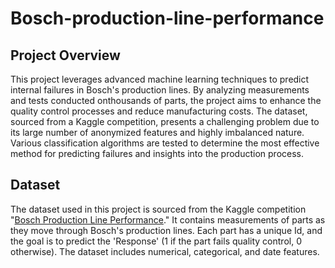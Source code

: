 # Bosch-production-line-performance
## Project Overview
This project leverages advanced machine learning techniques to predict internal failures in Bosch's production lines. By analyzing measurements and tests conducted onthousands of parts, the project aims to enhance the quality control processes and reduce manufacturing costs. The dataset, sourced from a Kaggle competition, presents a challenging problem due to its large number of anonymized features and highly imbalanced nature. Various classification algorithms are tested to determine the most effective method for predicting failures and insights into the production process.

## Dataset
The dataset used in this project is sourced from the Kaggle competition "[Bosch Production Line Performance](https://www.kaggle.com/competitions/bosch-production-line-performance/data)." It contains measurements of parts as they move through Bosch's production lines. Each part has a unique Id, and the goal is to predict the 'Response' (1 if the part fails quality control, 0 otherwise). The dataset includes numerical, categorical, and date features.
